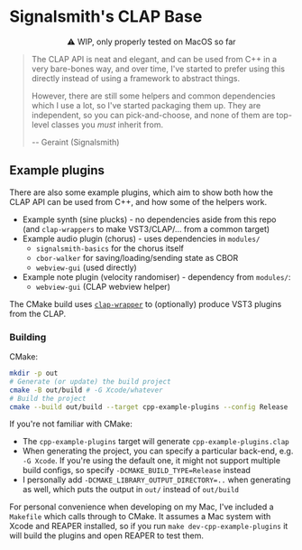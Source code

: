 # Signalsmith's CLAP Base

<p style="text-align:center">⚠️ WIP, only properly tested on MacOS so far</p>

> The CLAP API is neat and elegant, and can be used from C++ in a very bare-bones way, and over time, I've started to prefer using this directly instead of using a framework to abstract things.
> 
> However, there are still some helpers and common dependencies which I use a lot, so I've started packaging them up.  They are independent, so you can pick-and-choose, and none of them are top-level classes you *must* inherit from.
>
> -- Geraint (Signalsmith)

## Example plugins

There are also some example plugins, which aim to show both how the CLAP API can be used from C++, and how some of the helpers work.

* Example synth (sine plucks) - no dependencies aside from this repo (and `clap-wrappers` to make VST3/CLAP/... from a common target)
* Example audio plugin (chorus) - uses dependencies in `modules/`
	* `signalsmith-basics` for the chorus itself
	* `cbor-walker` for saving/loading/sending state as CBOR
	* `webview-gui` (used directly)
* Example note plugin (velocity randomiser) - dependency from `modules/`:
	* `webview-gui` (CLAP webview helper)

The CMake build uses [`clap-wrapper`](https://github.com/free-audio/clap-wrapper) to (optionally) produce VST3 plugins from the CLAP. 

### Building

CMake:

```sh
mkdir -p out
# Generate (or update) the build project
cmake -B out/build # -G Xcode/whatever
# Build the project
cmake --build out/build --target cpp-example-plugins --config Release
```

If you're not familiar with CMake:

* The `cpp-example-plugins` target will generate `cpp-example-plugins.clap`
* When generating the project, you can specify a particular back-end, e.g. `-G Xcode`.  If you're using the default one, it might not support multiple build configs, so specify `-DCMAKE_BUILD_TYPE=Release` instead
* I personally add `-DCMAKE_LIBRARY_OUTPUT_DIRECTORY=..` when generating as well, which puts the output in `out/` instead of `out/build`

For personal convenience when developing on my Mac, I've included a `Makefile` which calls through to CMake.  It assumes a Mac system with Xcode and REAPER installed, so if you run `make dev-cpp-example-plugins` it will build the plugins and open REAPER to test them.

